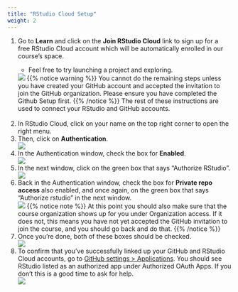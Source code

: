 ```yaml
---
title: "RStudio Cloud Setup"
weight: 2
---
```


<ol>
<li>Go to <strong>Learn</strong> and click on the <strong>Join RStudio Cloud</strong> link to sign up for a free RStudio Cloud account which will be automatically enrolled in our course’s space.</li>
  <ul>
  <li>Feel free to try launching a project and exploring.</li>
  </ul>
  
<img src="/images/troubleshoot/rstudio-cloud.png"/>
{{% notice warning %}}
You cannot do the remaining steps unless you have created your GitHub account and accepted the invitation to join the GitHub organization. Please ensure you have completed the <a id="GitHubSetup">Github Setup</a> first.
{{% /notice %}}
The rest of these instructions are used to connect your RStudio and GitHub accounts.
<br><br>
<li>In <a id="RStudioCloud">RStudio Cloud</a>, click on your name on the top right corner to open the right menu.</li>
<li>Then, click on <strong>Authentication</strong>.</li>
<img src="/images/troubleshoot/github-auth-1.png"/>
<li>In the Authentication window, check the box for <strong>Enabled</strong>.</li>
<img src="/images/troubleshoot/github-auth-2.png"/>
<li>In the next window, click on the green box that says “Authorize RStudio”.</li>
<img src="/images/troubleshoot/github-auth-3.png"/>
<li>Back in the Authentication window, check the box for <strong>Private repo access</strong> also enabled, and once again, on the green box that says “Authorize rstudio” in the next window.</li>
<img src="/images/troubleshoot/github-auth-4.png"/>
{{% notice note %}}
At this point you should also make sure that the course organization shows up for you under Organization access. If it does not, this means you have not yet accepted the GitHub invitation to join the course, and you should go back and do that.
{{% /notice %}}
<li>Once you’re done, both of these boxes should be checked.</li>
<img src="/images/troubleshoot/github-auth-5.png"/>
<li>To confirm that you’ve successfully linked up your GitHub and RStudio Cloud accounts, go to <a href="https://github.com/settings/applications">GitHub settings > Applications</a>. You should see RStudio listed as an authorized app under Authorized OAuth Apps. If you don’t this is a good time to ask for <a id="help">help</a>.</li>
<img src="/images/troubleshoot/github-auth-6.png"/>
</ol>